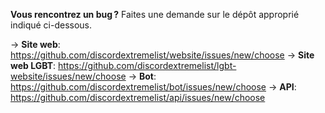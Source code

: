 **Vous rencontrez un bug ?** Faites une demande sur le dépôt approprié indiqué ci-dessous.

-> **Site web**: <https://github.com/discordextremelist/website/issues/new/choose>
-> **Site web LGBT**: <https://github.com/discordextremelist/lgbt-website/issues/new/choose>
-> **Bot**: <https://github.com/discordextremelist/bot/issues/new/choose>
-> **API**: <https://github.com/discordextremelist/api/issues/new/choose>